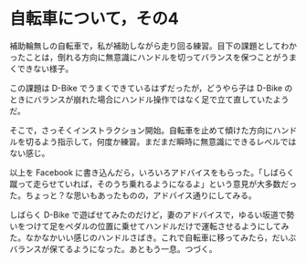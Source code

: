 # 自転車について，その4

補助輪無しの自転車で，私が補助しながら走り回る練習。目下の課題としてわかったことは，倒れる方向に無意識にハンドルを切ってバランスを保つことがうまくできない様子。

この課題は D-Bike でうまくできているはずだったが，どうやら子は D-Bike のときにバランスが崩れた場合にハンドル操作ではなく足で立て直していたようだ。

そこで，さっそくインストラクション開始。自転車を止めて傾けた方向にハンドルを切るよう指示して，何度か練習。まだまだ瞬時に無意識にできるレベルではない感じ。

以上を Facebook に書き込んだら，いろいろアドバイスをもらった。「しばらく蹴って走らせていれば，そのうち乗れるようになるよ」という意見が大多数だった。ちょっと？な思いもあったものの，アドバイス通りにしてみる。

しばらく D-Bike で遊ばせてみたのだけど，妻のアドバイスで，ゆるい坂道で勢いをつけて足をペダルの位置に乗せてハンドルだけで運転させるようにしてみた。なかなかいい感じのハンドルさばき。これで自転車に移ってみたら，だいぶバランスが保てるようになった。あともう一息。つづく。